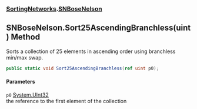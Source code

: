 ### [SortingNetworks](./SortingNetworks.md 'SortingNetworks').[SNBoseNelson](./SortingNetworks-SNBoseNelson.md 'SortingNetworks.SNBoseNelson')
## SNBoseNelson.Sort25AscendingBranchless(uint) Method
Sorts a collection of 25 elements in ascending order using branchless min/max swap.  
```csharp
public static void Sort25AscendingBranchless(ref uint p0);
```
#### Parameters
<a name='SortingNetworks-SNBoseNelson-Sort25AscendingBranchless(uint)-p0'></a>
`p0` [System.UInt32](https://docs.microsoft.com/en-us/dotnet/api/System.UInt32 'System.UInt32')  
the reference to the first element of the collection  
  
